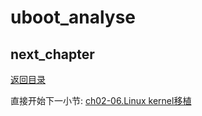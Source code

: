 # uboot_analyse

## next_chapter

[返回目录](./SUMMARY.md)

直接开始下一小节: [ch02-06.Linux kernel移植](./ch02-06.kernel_transplate.md)
